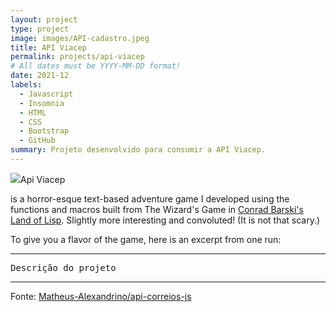```yaml
---
layout: project
type: project
image: images/API-cadastro.jpeg
title: API Viacep
permalink: projects/api-viacep
# All dates must be YYYY-MM-DD format!
date: 2021-12
labels:
  - Javascript
  - Insomnia
  - HTML
  - CSS
  - Bootstrap
  - GitHub
summary: Projeto desenvolvido para consumir a API Viacep.
---
```


<img class="ui image" src="{{ site.baseurl }}/images/API-cadastro.jpeg">Api Viacep

 is a horror-esque text-based adventure game I developed using the functions and macros built from The Wizard's Game in [Conrad Barski's Land of Lisp](http://landoflisp.com/). Slightly more interesting and convoluted! (It is not that scary.)

To give you a flavor of the game, here is an excerpt from one run:

<hr>

<pre>
Descrição do projeto
</pre>

<hr>

Fonte: <a href="https://matheus-alexandrino.github.io/api-correios-js/"><i class="large github icon "></i>Matheus-Alexandrino/api-correios-js</a>

